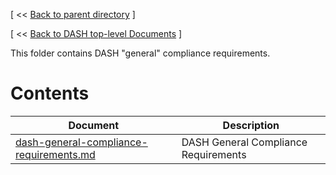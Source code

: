 [ << [Back to parent directory](../README.md) ]

[ << [Back to DASH top-level Documents](../../README.md) ]

This folder contains DASH "general" compliance requirements.

# Contents

| Document                                               | Description                                |
| ------------------------------------------------------ | ------------------------------------------ |
| [dash-general-compliance-requirements.md](dash-general-compliance-requirements.md) | DASH General Compliance Requirements    |